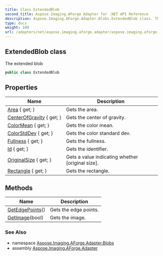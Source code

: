 ```yaml
---
title: Class ExtendedBlob
second_title: Aspose.Imaging.AForge Adapter for .NET API Reference
description: Aspose.Imaging.AForge.Adapter.Blobs.ExtendedBlob class. The extended blob
type: docs
weight: 100
url: /adapters/net/aspose.imaging.aforge.adapter/aspose.imaging.aforge.adapter.blobs/extendedblob/
---
```

## ExtendedBlob class

The extended blob

```csharp
public class ExtendedBlob
```

## Properties

| Name | Description |
| --- | --- |
| [Area](../../aspose.imaging.aforge.adapter.blobs/extendedblob/area/) { get; } | Gets the area. |
| [CenterOfGravity](../../aspose.imaging.aforge.adapter.blobs/extendedblob/centerofgravity/) { get; } | Gets the center of gravity. |
| [ColorMean](../../aspose.imaging.aforge.adapter.blobs/extendedblob/colormean/) { get; } | Gets the color mean. |
| [ColorStdDev](../../aspose.imaging.aforge.adapter.blobs/extendedblob/colorstddev/) { get; } | Gets the color standard dev. |
| [Fullness](../../aspose.imaging.aforge.adapter.blobs/extendedblob/fullness/) { get; } | Gets the fullness. |
| [Id](../../aspose.imaging.aforge.adapter.blobs/extendedblob/id/) { get; } | Gets the identifier. |
| [OriginalSize](../../aspose.imaging.aforge.adapter.blobs/extendedblob/originalsize/) { get; } | Gets a value indicating whether [original size]. |
| [Rectangle](../../aspose.imaging.aforge.adapter.blobs/extendedblob/rectangle/) { get; } | Gets the rectangle. |

## Methods

| Name | Description |
| --- | --- |
| [GetEdgePoints](../../aspose.imaging.aforge.adapter.blobs/extendedblob/getedgepoints/)() | Gets the edge points. |
| [GetImage](../../aspose.imaging.aforge.adapter.blobs/extendedblob/getimage/)(bool) | Gets the image. |

### See Also

* namespace [Aspose.Imaging.AForge.Adapter.Blobs](../../aspose.imaging.aforge.adapter.blobs/)
* assembly [Aspose.Imaging.AForge.Adapter](../../)


